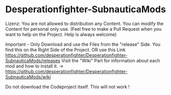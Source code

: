 # Desperationfighter-SubnauticaMods
Lizenz:
You are not allowed to distribution any Content.
You can modify the Content for personal only use. (Feel free to make a Pull Request when you want to help on the Project. Help is always welcome)

Important - Only Download and use the Files from the "release" Side. You find this on the Right Side of the Project.
OR use this Link https://github.com/desperationfighter/Desperationfighter-SubnauticaMods/releases
Visit the "Wiki" Part for information about each mod and how to install it. -> https://github.com/desperationfighter/Desperationfighter-SubnauticaMods/wiki

Do not download the Codeproject itself. This will not work !
